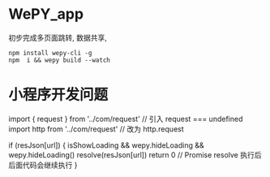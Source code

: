 # WePY_app

初步完成多页面跳转, 数据共享,
```
npm install wepy-cli -g
npm  i && wepy build --watch
```

# 小程序开发问题

import { request } from '../com/request' // 引入 request === undefined
import http from '../com/request' // 改为 http.request

if (resJson[url]) {
  isShowLoading && wepy.hideLoading && wepy.hideLoading()
  resolve(resJson[url])
  return 0 // Promise resolve 执行后 后面代码会继续执行
}
